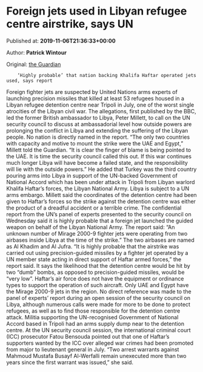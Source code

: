 
# Foreign jets used in Libyan refugee centre airstrike, says UN

Published at: **2019-11-06T21:36:33+00:00**

Author: **Patrick Wintour**

Original: [the Guardian](https://www.theguardian.com/world/2019/nov/06/foreign-jets-used-in-libyan-refugee-centre-airstrike-claims-un-report)


        ‘Highly probable’ that nation backing Khalifa Haftar operated jets used, says report
      
Foreign fighter jets are suspected by United Nations arms experts of launching precision missiles that killed at least 53 refugees housed in a Libyan refugee detention centre near Tripoli in July, one of the worst single atrocities of the Libyan civil war.
The allegations, first published by the BBC, led the former British ambassador to Libya, Peter Millett, to call on the UN security council to discuss at ambassadorial level how outside powers are prolonging the conflict in Libya and extending the suffering of the Libyan people. No nation is directly named in the report.
“The only two countries with capacity and motive to mount the strike were the UAE and Egypt,” Millett told the Guardian.
“It is clear the finger of blame is being pointed to the UAE. It is time the security council called this out. If this war continues much longer Libya will have become a failed state, and the responsibility will lie with the outside powers.”
He added that Turkey was the third country pouring arms into Libya in support of the UN-backed Government of National Accord which has been under attack in Tripoli from Libyan warlord Khalifa Haftar’s forces, the Libyan National Army. Libya is subject to a UN arms embargo.
Millett said the coordinates of the detention centre had been given to Haftar’s forces so the strike against the detention centre was either the product of a dreadful accident or a terrible crime.
The confidential report from the UN’s panel of experts presented to the security council on Wednesday said it is highly probable that a foreign jet launched the guided weapon on behalf of the Libyan National Army.
The report said: “An unknown number of Mirage 2000-9 fighter jets were operating from two airbases inside Libya at the time of the strike.” The two airbases are named as Al Khadim and Al Jufra.
“It is highly probable that the airstrike was carried out using precision-guided missiles by a fighter jet operated by a UN member state acting in direct support of Haftar armed forces,” the report said.
It says the likelihood that the detention centre would be hit by two “dumb” bombs, as opposed to precision-guided missiles, would be “very low”.
Haftar’s air force does not have the equipment or ordinance types to support the operation of such aircraft. Only UAE and Egypt have the Mirage 2000-9 jets in the region.
No direct reference was made to the panel of experts’ report during an open session of the security council on Libya, although numerous calls were made for more to be done to protect refugees, as well as to find those responsible for the detention centre attack.
Militia supporting the UN-recognised Government of National Accord based in Tripoli had an arms supply dump near to the detention centre.
At the UN security council session, the international criminal court (ICC) prosecutor Fatou Bensouda pointed out that one of Haftar’s supporters wanted by the ICC over alleged war crimes had been promoted from major to lieutenant general in July.
“Two arrest warrants against Mahmoud Mustafa Busayf Al-Werfalli remain unexecuted more than two years since the first warrant was issued,” she said.
